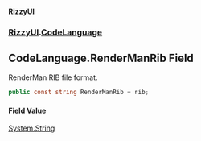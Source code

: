 #### [RizzyUI](index 'index')
### [RizzyUI](RizzyUI 'RizzyUI').[CodeLanguage](RizzyUI.CodeLanguage 'RizzyUI.CodeLanguage')

## CodeLanguage.RenderManRib Field

RenderMan RIB file format.

```csharp
public const string RenderManRib = rib;
```

#### Field Value
[System.String](https://docs.microsoft.com/en-us/dotnet/api/System.String 'System.String')